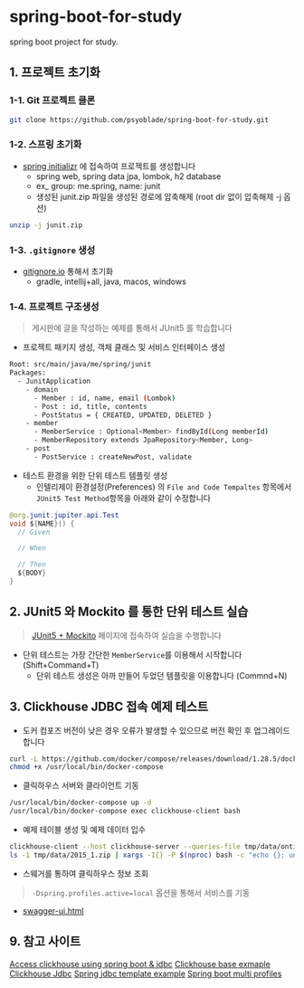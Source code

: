 # spring-boot-for-study
spring boot project for study.

## 1. 프로젝트 초기화 

### 1-1. Git 프로젝트 클론
```bash
git clone https://github.com/psyoblade/spring-boot-for-study.git
```

### 1-2. 스프링 초기화
* [spring initializr](https://start.spring.io) 에 접속하여 프로젝트를 생성합니다
  - spring web, spring data jpa, lombok, h2 database
  - ex_ group: me.spring, name: junit
  - 생성된 junit.zip 파일을 생성된 경로에 압축해제 (root dir 없이 압축해제 -j 옵션) 
```bash
unzip -j junit.zip
```

### 1-3. `.gitignore` 생성
* [gitignore.io](https://www.toptal.com/developers/gitignore) 통해서 초기화
  - gradle, intellij+all, java, macos, windows

### 1-4. 프로젝트 구조생성
> 게시판에 글을 작성하는 예제를 통해서 JUnit5 를 학습합니다

* 프로젝트 패키지 생성, 객체 클래스 및 서비스 인터페이스 생성
```bash
Root: src/main/java/me/spring/junit
Packages:
  - JunitApplication
    - domain
      - Member : id, name, email (Lombok)
      - Post : id, title, contents
      - PostStatus = { CREATED, UPDATED, DELETED }
    - member
      - MemberService : Optional<Member> findById(Long memberId)
      - MemberRepository extends JpaRepository<Member, Long>
    - post
      - PostService : createNewPost, validate
```

* 테스트 환경을 위한 단위 테스트 템플릿 생성
  - 인텔리제이 환경설정(Preferences) 의 `File and Code Tempaltes` 항목에서 `JUnit5 Test Method`항목을 아래와 같이 수정합니다 
```java
@org.junit.jupiter.api.Test
void ${NAME}() {
  // Given

  // When

  // Then
  ${BODY}
}
```


## 2. JUnit5 와 Mockito 를 통한 단위 테스트 실습
> [JUnit5 + Mockito](https://github.com/psyoblade/junit-for-dummies) 페이지에 접속하여 실습을 수행합니다 

* 단위 테스트는 가장 간단한 `MemberService`를 이용해서 시작합니다 (Shift+Command+T)
  - 단위 테스트 생성은 아까 만들어 두었던 템플릿을 이용합니다  (Commnd+N)



## 3. Clickhouse JDBC 접속 예제 테스트

* 도커 컴포즈 버전이 낮은 경우 오류가 발생할 수 있으므로 버전 확인 후 업그레이드 합니다
```bash
curl -L https://github.com/docker/compose/releases/download/1.28.5/docker-compose-`uname -s`-`uname -m` -o /usr/local/bin/docker-compose
chmod +x /usr/local/bin/docker-compose
```

* 클릭하우스 서버와 클라이언트 기동
```bash
/usr/local/bin/docker-compose up -d
/usr/local/bin/docker-compose exec clickhouse-client bash
```
* 예제 테이블 생성 및 예제 데이터 입수
```bash
clickhouse-client --host clickhouse-server --queries-file tmp/data/ontime.sql
ls -1 tmp/data/2015_1.zip | xargs -I{} -P $(nproc) bash -c "echo {}; unzip -cq {} '*.csv' | sed 's/\.00//g' | clickhouse-client --host=clickhouse-server --input_format_with_names_use_header=0 --query='INSERT INTO ontime FORMAT CSVWithNames'"
```

* 스웨거를 통하여 클릭하우스 정보 조회 
> `-Dspring.profiles.active=local` 옵션을 통해서 서비스를 기동
* [swagger-ui.html](http://localhost:8888/swagger-ui.html)


## 9. 참고 사이트
[Access clickhouse using spring boot & jdbc](https://www.big-meter.com/opensource/en/5ff09d0c9d03902c2642dfa8.html)
[Clickhouse base exmaple](https://github.com/angelusGJ/clickhouse_base_example)
[Clickhouse Jdbc](https://github.com/ClickHouse/clickhouse-jdbc)
[Spring jdbc template example](https://mkyong.com/spring/spring-jdbctemplate-querying-examples/)
[Spring boot multi profiles](https://1minute-before6pm.tistory.com/12)
